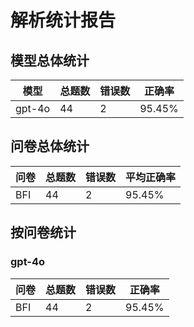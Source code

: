 # 解析统计报告

## 模型总体统计

| 模型 | 总题数 | 错误数 | 正确率 |
|------|--------|--------|--------|
| gpt-4o | 44 | 2 | 95.45% |

## 问卷总体统计

| 问卷 | 总题数 | 错误数 | 平均正确率 |
|------|--------|--------|------------|
| BFI | 44 | 2 | 95.45% |

## 按问卷统计


### gpt-4o

| 问卷 | 总题数 | 错误数 | 正确率 |
|------|--------|--------|--------|
| BFI | 44 | 2 | 95.45% |
